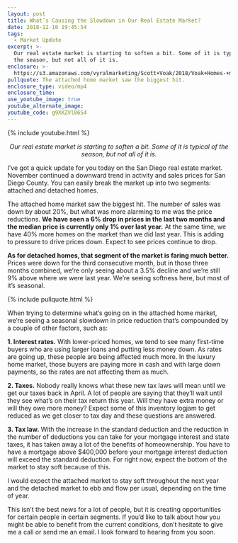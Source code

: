 ```yaml
---
layout: post
title: What’s Causing the Slowdown in Our Real Estate Market?
date: 2018-12-10 19:45:54
tags:
  - Market Update
excerpt: >-
  Our real estate market is starting to soften a bit. Some of it is typical of
  the season, but not all of it is.
enclosure: >-
  https://s3.amazonaws.com/vyralmarketing/Scott+Voak/2018/Voak+Homes-+market+update.mp4
pullquote: The attached home market saw the biggest hit.
enclosure_type: video/mp4
enclosure_time:
use_youtube_image: true
youtube_alternate_image:
youtube_code: g9XKZVl86S4
---
```


{% include youtube.html %}

<p style="text-align: center;"><em>Our real estate market is starting to soften a bit. Some of it is typical of the season, but not all of it is.</em></p>

I’ve got a quick update for you today on the San Diego real estate market. November continued a downward trend in activity and sales prices for San Diego County. You can easily break the market up into two segments: attached and detached homes.&nbsp;

The attached home market saw the biggest hit. The number of sales was down by about 20%, but what was more alarming to me was the price reductions. **We have seen a 6% drop in prices in the last two months and the median price is currently only 1% over last year.** At the same time, we have 40% more homes on the market than we did last year. This is adding to pressure to drive prices down. Expect to see prices continue to drop.

**As for detached homes, that segment of the market is faring much better.** Prices were down for the third consecutive month, but in those three months combined, we’re only seeing about a 3.5% decline and we’re still 9% above where we were last year. We’re seeing softness here, but most of it’s seasonal.

{% include pullquote.html %}

When trying to determine what’s going on in the attached home market, we’re seeing a seasonal slowdown in price reduction that’s compounded by a couple of other factors, such as:

**1. Interest rates.** With lower-priced homes, we tend to see many first-time buyers who are using larger loans and putting less money down. As rates are going up, these people are being affected much more. In the luxury home market, those buyers are paying more in cash and with large down payments, so the rates are not affecting them as much.

**2. Taxes.** Nobody really knows what these new tax laws will mean until we get our taxes back in April. A lot of people are saying that they’ll wait until they see what’s on their tax return this year. Will they have extra money or will they owe more money? Expect some of this inventory logjam to get reduced as we get closer to tax day and these questions are answered.

**3. Tax law.** With the increase in the standard deduction and the reduction in the number of deductions you can take for your mortgage interest and state taxes, it has taken away a lot of the benefits of homeownership. You have to have a mortgage above $400,000 before your mortgage interest deduction will exceed the standard deduction. For right now, expect the bottom of the market to stay soft because of this.

I would expect the attached market to stay soft throughout the next year and the detached market to ebb and flow per usual, depending on the time of year.

This isn’t the best news for a lot of people, but it is creating opportunities for certain people in certain segments. If you’d like to talk about how you might be able to benefit from the current conditions, don’t hesitate to give me a call or send me an email. I look forward to hearing from you soon.